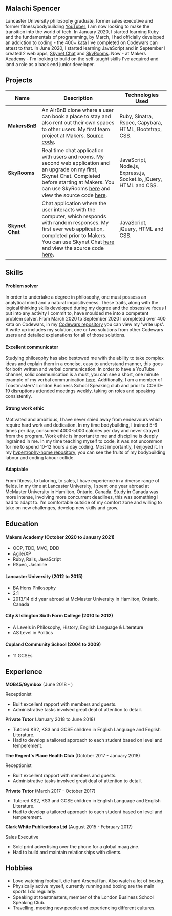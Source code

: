 ## Malachi Spencer

Lancaster University philosophy graduate, former sales executive and former fitness/bodybuilding [YouTuber](https://www.youtube.com/hypertrophyofficial), I am now looking to make the transition into the world of tech. In January 2020, I started learning Ruby and the fundamentals of programming, by March, I had officially developed an addiction to coding - the [400+ kata](https://www.codewars.com/users/mjsspencer) I've completed on Codewars can attest to that. In June 2020, I started learning JavaScript and in September I created 2 web apps, [Skynet Chat](https://skynet-chat.herokuapp.com) and [SkyRooms](https://skyrooms-ms.herokuapp.com). Now - at Makers Academy - I'm looking to build on the self-taught skills I've acquired and land a role as a back end junior developer.

## Projects

| Name                         | Description       | Technologies Used |
| ---------------------------- | ----------------- | ----------------- |
| **MakersBnB**                             | An AirBnB clone where a user can book a place to stay and also rent out their own spaces to other users. My first team project at Makers. [Source code](https://github.com/alexleesonmill/makers-bnb-the-empire).                | Ruby, Sinatra, Rspec, Capybara, HTML, Bootstrap, CSS.                  |
| **SkyRooms**                 | Real time chat application with users and rooms. My second web application and an upgrade on my first, Skynet Chat. Completed before starting at Makers. You can use SkyRooms [here](https://skyrooms-ms.herokuapp.com) and view the source code [here](https://github.com/malachispencer/skyrooms). | JavaScript, Node.js, Express.js, Socket.io, jQuery, HTML and CSS. |
| **Skynet Chat**              | Chat application where the user interacts with the computer, which responds with random responses. My first ever web application, completed prior to Makers. You can use Skynet Chat [here](https://skynet-chat.herokuapp.com) and view the source code [here](https://github.com/malachispencer/skynet-chat). | JavaScript, jQuery, HTML and CSS.              |

## Skills

#### Problem solver

In order to undertake a degree in philosophy, one must possess an analytical mind and a natural inquisitiveness. These traits, along with the logical thinking skills developed during my degree and the obsessive focus I put into any activity I commit to, have moulded me into a competent problem solver. From March 2020 to September 2020 I completed over 400 kata on Codewars, in my [Codewars repository](https://github.com/malachispencer/codewars) you can view my 'write ups'. A write up includes my solution, one or two solutions from other Codewars users and detailed explanations for all of those solutions.

#### Excellent communicator

Studying philosophy has also bestowed me with the ability to take complex ideas and explain them in a concise, easy to understand manner, this goes for both written and verbal communication. In order to have a YouTube channel, solid communication is a must, you can see a short, one minute example of my verbal communication [here](https://www.youtube.com/watch?v=EFkbAElCcUw&ab_channel=Hypertrophy). Additionally, I am a member of Toastmasters' London Business School Speaking club and prior to COVID-19 disruptions attended meetings weekly, taking on roles and speaking consistently.

#### Strong work ethic

Motivated and ambitious, I have never shied away from endeavours which require hard work and dedication. In my time bodybuilding, I trained 5-6 times per day, consumed 4000-5000 calories per day and never strayed from the program. Work ethic is important to me and discipline is deeply ingrained in me. In my time teaching myself to code, it was not uncommon for me to spend 10-12 hours a day coding. Most importantly, I enjoyed it. In my [hypertrophy-home repository](https://github.com/malachispencer/hypertrophy-home), you can see the fruits of my bodybuilding labour and coding labour collide.

#### Adaptable

From fitness, to tutoring, to sales, I have experience in a diverse range of fields. In my time at Lancaster University, I spent one year abroad at McMaster University in Hamilton, Ontario, Canada. Study in Canada was more intense, involving more concurrent deadlines, this was something I had to adapt to. I'm comfortable outside of my comfort zone and willing to take on new challenges, develop new skills and grow.

## Education

#### Makers Academy (October 2020 to January 2021)

- OOP, TDD, MVC, DDD
- Agile/XP
- Ruby, Rails, JavaScript
- RSpec, Jasmine

#### Lancaster University (2012 to 2015)

- BA Hons Philosophy
- 2:1
- 2013/14 did year abroad at McMaster University in Hamilton, Ontario, Canada

#### City & Islington Sixth Form College (2010 to 2012)

- A Levels in Philosophy, History, English Language & Literature
- AS Level in Politics

#### Copland Community School (2004 to 2009)

- 11 GCSEs

## Experience

**MOB45/Gymbox** (June 2018 - )

Receptionist

- Built excellent rapport with members and guests.
- Administrative tasks involved great deal of attention to detail. 

**Private Tutor** (January 2018 to June 2018)

- Tutored KS2, KS3 and GCSE children in English Language and English Literature.
- Had to develop a tailored approach to each student based on level and temperement.

**The Regent's Place Health Club** (October 2017 - January 2018)

Receptionist

- Built excellent rapport with members and guests.
- Administrative tasks involved great deal of attention to detail. 

**Private Tutor** (March 2017 - October 2017)

- Tutored KS2, KS3 and GCSE children in English Language and English Literature.
- Had to develop a tailored approach to each student based on level and temperement.

**Clark White Publications Ltd** (August 2015 - February 2017)

Sales Executive

- Sold print advertising over the phone for a global maagzine.
- Had to build and maintain relationships with clients.

## Hobbies

- Love watching football, die hard Arsenal fan. Also watch a lot of boxing.
- Physically active myself, currently running and boxing are the main sports I do regularly.
- Speaking at toastmasters, member of the London Business School Speaking Club.
- Travelling, meeting new people and experiencing different cultures.
